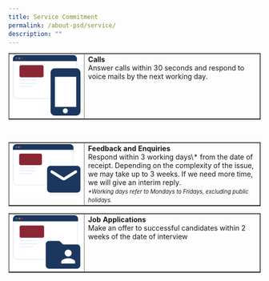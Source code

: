 ```yaml
---
title: Service Commitment
permalink: /about-psd/service/
description: ""
---
```

<table cellpadding="10" cellspacing="0" border="1" width="100%"><tbody>
<tr>
<td valign="top" width="30%"><img src="/images/Service%20commitment/service_call.png"></td>
	<td valign="top"><strong>Calls</strong><br>Answer calls within 30 seconds and respond to voice mails by the next working day.</td>
</tr>
</tbody></table>
<br>
<table cellpadding="10" cellspacing="0" border="1" width="100%"><tbody>
<tr>
<td valign="top" width="30%"><img src="/images/Service%20commitment/service_email.png"></td>
	<td valign="top"><strong>Feedback and Enquiries</strong><br>Respond within 3 working days\* from the date of receipt. Depending on the complexity of the issue, we may take up to 3 weeks.  
If we need more time, we will give an interim reply.  
	<br><em style="font-size:80%">*Working days refer to Mondays to Fridays, excluding public holidays.</em></td>
</tr>
</tbody></table>

<table cellpadding="10" cellspacing="0" border="1" width="100%"><tbody>
<tr>
<td valign="top" width="30%"><img src="/images/Service%20commitment/service_job.png"></td>
	<td valign="top"><strong>Job Applications</strong><br>Make an offer to successful candidates within 2 weeks of the date of interview</td>
</tr>
</tbody></table>